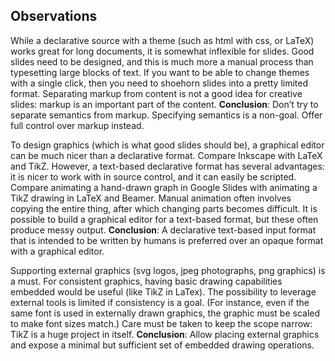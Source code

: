 ## Observations

While a declarative source with a theme (such as html with css, or LaTeX) works
great for long documents, it is somewhat inflexible for slides. Good slides need
to be designed, and this is much more a manual process than typesetting large
blocks of text. If you want to be able to change themes with a single click,
then you need to shoehorn slides into a pretty limited format. Separating markup
from content is not a good idea for creative slides: markup is an important part
of the content. **Conclusion**: Don’t try to separate semantics from markup.
Specifying semantics is a non-goal. Offer full control over markup instead.

To design graphics (which is what good slides should be), a graphical editor can
be much nicer than a declarative format. Compare Inkscape with LaTeX and TikZ.
However, a text-based declarative format has several advantages: it is nicer to
work with in source control, and it can easily be scripted. Compare animating a
hand-drawn graph in Google Slides with animating a TikZ drawing in LaTeX and
Beamer. Manual animation often involves copying the entire thing, after which
changing parts becomes difficult. It is possible to build a graphical editor for
a text-based format, but these often produce messy output. **Conclusion**: A
declarative text-based input format that is intended to be written by humans is
preferred over an opaque format with a graphical editor.

Supporting external graphics (svg logos, jpeg photographs, png graphics) is a
must. For consistent graphics, having basic drawing capabilities embedded would
be useful (like TikZ in LaTex). The possibility to leverage external tools is
limited if consistency is a goal. (For instance, even if the same font is used
in externally drawn graphics, the graphic must be scaled to make font sizes
match.) Care must be taken to keep the scope narrow: TikZ is a huge project in
itself. **Conclusion**: Allow placing external graphics and expose a minimal but
sufficient set of embedded drawing operations.
